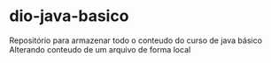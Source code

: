 # dio-java-basico
Repositório para armazenar todo o conteudo do curso de java básico
Alterando conteudo de um arquivo de forma local